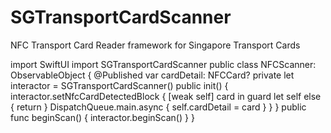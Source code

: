 # SGTransportCardScanner

NFC Transport Card Reader framework for Singapore Transport Cards



import SwiftUI
import SGTransportCardScanner
public class NFCScanner: ObservableObject {
    @Published var cardDetail: NFCCard?
    private let interactor = SGTransportCardScanner()
    public init() {
        interactor.setNfcCardDetectedBlock { [weak self] card in
            guard let self else { return }
            DispatchQueue.main.async {
                self.cardDetail = card
            }
        }
    }
    public func beginScan() {
        interactor.beginScan()
    }
}
